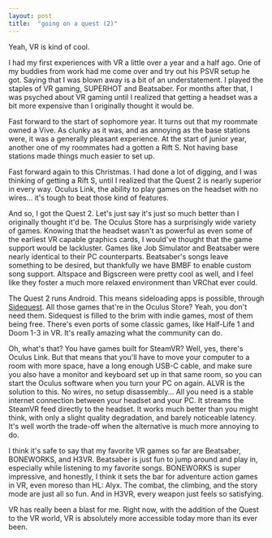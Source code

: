 ```yaml
---
layout: post
title:  "going on a quest (2)"
---
```


Yeah, VR is kind of cool.

I had my first experiences with VR a little over a year and a half ago. One of my buddies from work had me come over and try out his PSVR setup he got. Saying that I was blown away is a bit of an understatement. I played the staples of VR gaming, SUPERHOT and Beatsaber. For months after that, I was psyched about VR gaming until I realized that getting a headset was a bit more expensive than I originally thought it would be.

Fast forward to the start of sophomore year. It turns out that my roommate owned a Vive. As clunky as it was, and as annoying as the base stations were, it was a generally pleasant experience. At the start of junior year, another one of my roommates had a gotten a Rift S. Not having base stations made things much easier to set up.

Fast forward again to this Christmas. I had done a lot of digging, and I was thinking of getting a Rift S, until I realized that the Quest 2 is nearly superior in every way. Oculus Link, the ability to play games on the headset with no wires... it's tough to beat those kind of features.

And so, I got the Quest 2. Let's just say it's just so much better than I originally thought it'd be. The Oculus Store has a surprisingly wide variety of games. Knowing that the headset wasn't as powerful as even some of the earliest VR capable graphics cards, I would've thought that the game support would be lackluster. Games like Job Simulator and Beatsaber were nearly identical to their PC counterparts. Beatsaber's songs leave something to be desired, but thankfully we have BMBF to enable custom song support. Altspace and Bigscreen were pretty cool as well, and I feel like they foster a much more relaxed environment than VRChat ever could.

The Quest 2 runs Android. This means sideloading apps is possible, through [Sidequest](https://sidequestvr.com/). All those games that're in the Oculus Store? Yeah, you don't need them. Sidequest is filled to the brim with indie games, most of them being free. There's even ports of some classic games, like Half-Life 1 and Doom 1-3 in VR. It's really amazing what the community can do.

Oh, what's that? You have games built for SteamVR? Well, yes, there's Oculus Link. But that means that you'll have to move your computer to a room with more space, have a long enough USB-C cable, and make sure you also have a monitor and keyboard set up in that same room, so you can start the Oculus software when you turn your PC on again. ALVR is the solution to this. No wires, no setup disassembly... All you need is a stable internet connection between your headset and your PC. It streams the SteamVR feed directly to the headset. It works much better than you might think, with only a slight quality degradation, and barely noticeable latency. It's well worth the trade-off when the alternative is much more annoying to do.

I think it's safe to say that my favorite VR games so far are Beatsaber, BONEWORKS, and H3VR. Beatsaber is just fun to jump around and play in, especially while listening to my favorite songs. BONEWORKS is super impressive, and honestly, I think it sets the bar for adventure action games in VR, even moreso than HL: Alyx. The combat, the climbing, and the story mode are just all so fun. And in H3VR, every weapon just feels so satisfying.

VR has really been a blast for me. Right now, with the addition of the Quest to the VR world, VR is absolutely more accessible today more than its ever been.
